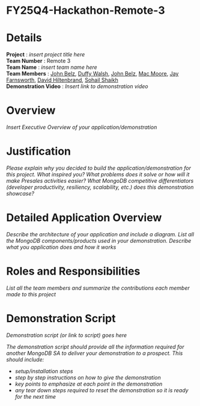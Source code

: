# FY25Q4-Hackathon-Remote-3
# Details

**Project** : _insert project title here_  
**Team Number** : Remote 3  
**Team Name** : _insert team name here_  
**Team Members** : [John Belz](mailto:john.belz@mongodb.com), [Duffy Walsh](mailto:ryan.walsh@mongodb.com), [John Belz](mailto:john.belz@mongodb.com), [Mac Moore](mailto:mac.moore@mongodb.com), [Jay Farnsworth](mailto:jay.farnsworth@mongodb.com), [David Hiltenbrand](mailto:david.hiltenbrand@mongodb.com), [Sohail Shaikh](mailto:sohail.shaikh@mongodb.com) <br/>
**Demonstration Video** : _Insert link to demonstration video_  

# Overview

_Insert Executive Overview of your application/demonstration_

# Justification

_Please explain why you decided to build the application/demonstration for this project. What inspired you? What problems does it solve or how will it make Presales activities easier?_
_What MongoDB competitive differentiators (developer productivity, resiliency, scalability, etc.) does this demonstration showcase?_

# Detailed Application Overview

_Describe the architecture of your application and include a diagram._
_List all the MongoDB components/products used in your demonstration._
_Describe what you application does and how it works_


# Roles and Responsibilities

_List all the team members and summarize the contributions each member made to this project_

# Demonstration Script

_Demonstration script (or link to script) goes here_

_The demonstration script should provide all the information required for another MongoDB SA to deliver your demonstration to a prospect. This should include:_

* _setup/installation steps_
* _step by step instructions on how to give the demonstration_
* _key points to emphasize at each point in the demonstration_
* _any tear down steps required to reset the demonstration so it is ready for the next time_
